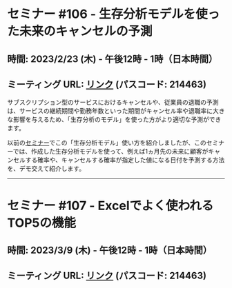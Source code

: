 # セミナー #106 - 生存分析モデルを使った未来のキャンセルの予測

## 時間: 2023/2/23 (木) - 午後12時 - 1時（日本時間）

## ミーティング URL: [リンク](https://us02web.zoom.us/j/331585134?pwd=VGVyeXBRWjFMT2hESFdhSU45Z2d0dz09) (パスコード: 214463)

サブスクリプション型のサービスにおけるキャンセルや、従業員の退職の予測は、サービスの継続期間や勤務年数といった期間がキャンセル率や退職率に大きな影響を与えるため、「生存分析のモデル」を使った方がより適切な予測ができます。

以前の[セミナー](https://exploratory.io/note/kanaugust/75-zTc1aot5rn)でこの「生存分析モデル」使い方を紹介しましたが、このセミナーでは、作成した生存分析モデルを使って、例えば1ヵ月先の未来に顧客がキャンセルする確率や、キャンセルする確率が指定した値になる日付を予測する方法を、デモ交えて紹介します。

----

# セミナー #107 - Excelでよく使われるTOP5の機能


## 時間: 2023/3/9 (木) - 午後12時 - 1時（日本時間）

## ミーティング URL: [リンク](https://us02web.zoom.us/j/331585134?pwd=VGVyeXBRWjFMT2hESFdhSU45Z2d0dz09) (パスコード: 214463)

